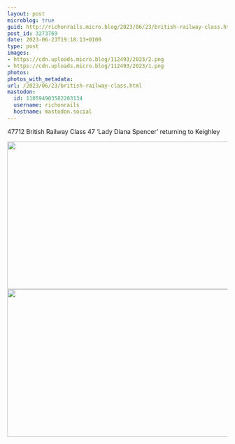 ```yaml
---
layout: post
microblog: true
guid: http://richonrails.micro.blog/2023/06/23/british-railway-class.html
post_id: 3273769
date: 2023-06-23T19:18:13+0100
type: post
images:
- https://cdn.uploads.micro.blog/112493/2023/2.png
- https://cdn.uploads.micro.blog/112493/2023/1.png
photos:
photos_with_metadata:
url: /2023/06/23/british-railway-class.html
mastodon:
  id: 110594903582203134
  username: richonrails
  hostname: mastodon.social
---
```

47712 British Railway Class 47 ‘Lady Diana Spencer’ returning to Keighley


<img src="uploads/2023/2.png" width="600" height="337" alt=""><img src="uploads/2023/1.png" width="600" height="337" alt="">
